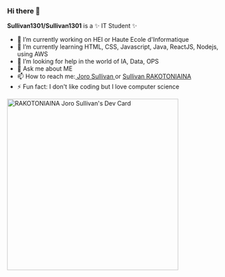### Hi there 👋

**Sullivan1301/Sullivan1301** is a ✨ IT Student ✨

- 🔭 I’m currently working on HEI or Haute Ecole d'Informatique
- 🌱 I’m currently learning HTML, CSS, Javascript, Java, ReactJS, Nodejs, using AWS
- 🤔 I’m looking for help in the world of IA, Data, OPS
- 💬 Ask me about ME
- 📫 How to reach me:<a href="https://www.linkedin.com/in/joro-sullivan-99b183249"> Joro Sullivan </a> or
                     <a href="https://www.facebook.com/joro.sullivan"> Sullivan RAKOTONIAINA </a>
- ⚡ Fun fact: I don't like coding but I love computer science 

<a href="https://app.daily.dev/Sullivan"><img src="https://api.daily.dev/devcards/54046424e84e4104a54a5d407a19995a.png?r=glg" width="400" alt="RAKOTONIAINA Joro Sullivan's Dev Card"/></a>
